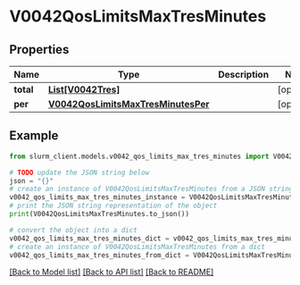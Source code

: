 # V0042QosLimitsMaxTresMinutes


## Properties

Name | Type | Description | Notes
------------ | ------------- | ------------- | -------------
**total** | [**List[V0042Tres]**](V0042Tres.md) |  | [optional] 
**per** | [**V0042QosLimitsMaxTresMinutesPer**](V0042QosLimitsMaxTresMinutesPer.md) |  | [optional] 

## Example

```python
from slurm_client.models.v0042_qos_limits_max_tres_minutes import V0042QosLimitsMaxTresMinutes

# TODO update the JSON string below
json = "{}"
# create an instance of V0042QosLimitsMaxTresMinutes from a JSON string
v0042_qos_limits_max_tres_minutes_instance = V0042QosLimitsMaxTresMinutes.from_json(json)
# print the JSON string representation of the object
print(V0042QosLimitsMaxTresMinutes.to_json())

# convert the object into a dict
v0042_qos_limits_max_tres_minutes_dict = v0042_qos_limits_max_tres_minutes_instance.to_dict()
# create an instance of V0042QosLimitsMaxTresMinutes from a dict
v0042_qos_limits_max_tres_minutes_from_dict = V0042QosLimitsMaxTresMinutes.from_dict(v0042_qos_limits_max_tres_minutes_dict)
```
[[Back to Model list]](../README.md#documentation-for-models) [[Back to API list]](../README.md#documentation-for-api-endpoints) [[Back to README]](../README.md)


